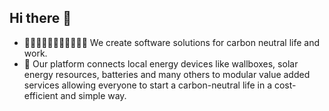 ## Hi there 👋

- 🙋‍♀️🙋🏾‍♂️👨🏼‍🎤👨🏻‍💻 We create software solutions for carbon neutral life and work.
- 🌈 Our platform connects local energy devices like wallboxes, solar energy resources, batteries and many others to modular value added services allowing everyone to start a carbon-neutral life in a cost-efficient and simple way.


<!--

**Here are some ideas to get you started:**

🙋‍♀️ A short introduction - what is your organization all about?
🌈 Contribution guidelines - how can the community get involved?
👩‍💻 Useful resources - where can the community find your docs? Is there anything else the community should know?
🍿 Fun facts - what does your team eat for breakfast?
🧙 Remember, you can do mighty things with the power of [Markdown](https://docs.github.com/github/writing-on-github/getting-started-with-writing-and-formatting-on-github/basic-writing-and-formatting-syntax)
-->
